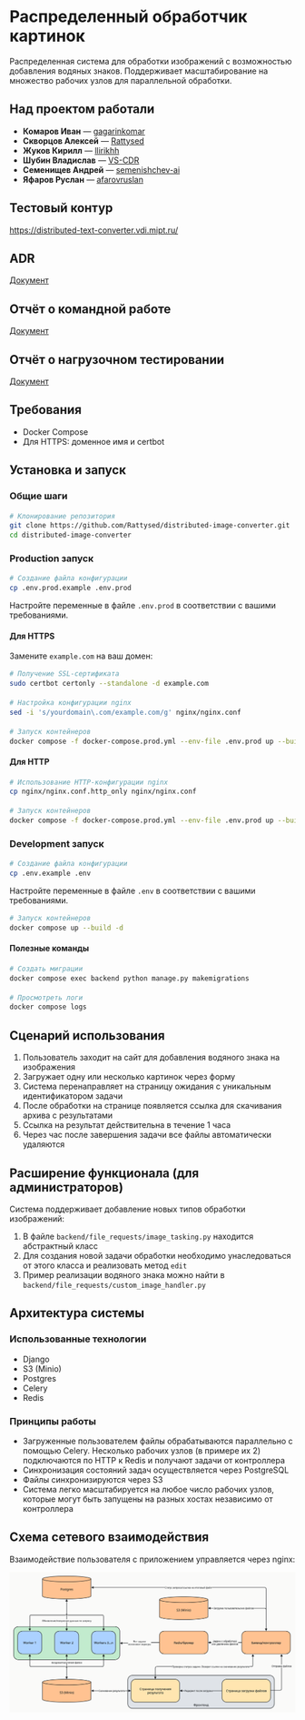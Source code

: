 # Распределенный обработчик картинок

Распределенная система для обработки изображений с возможностью добавления водяных знаков. Поддерживает масштабирование на множество рабочих узлов для параллельной обработки.

## Над проектом работали
- **Комаров Иван** — [gagarinkomar](https://github.com/gagarinkomar)
- **Скворцов Алексей** — [Rattysed](https://github.com/Rattysed)
- **Жуков Кирилл** — [llirikhh](https://github.com/llirikhh)
- **Шубин Владислав** — [VS-CDR](https://github.com/VS-CDR)
- **Семенищев Андрей** — [semenishchev-ai](https://github.com/semenishchev-ai)
- **Яфаров Руслан** — [afarovruslan](https://github.com/afarovruslan)

## Тестовый контур
https://distributed-text-converter.vdi.mipt.ru/

## ADR
[Документ](https://docs.google.com/document/d/1S2HRJaGzGcp1csoZyLI9-tDbUsQI3h1C8OkfD9z-JoE/edit?usp=sharing)


## Отчёт о командной работе
[Документ](https://docs.google.com/document/d/1LjkAlB_TSUpNNyPun0Zn4SRAbDF94bXBH8_BmqF-rDk/edit?usp=sharing)


## Отчёт о нагрузочном тестировании
[Документ](https://docs.google.com/document/d/1LxtrG7AXtUTYVWms2OB0Dfjs_xuN3ZT_ZCxgWMfm6JQ/edit?usp=sharing)


## Требования
- Docker Compose
- Для HTTPS: доменное имя и certbot

## Установка и запуск

### Общие шаги
```bash
# Клонирование репозитория
git clone https://github.com/Rattysed/distributed-image-converter.git
cd distributed-image-converter
```

### Production запуск

```bash
# Создание файла конфигурации
cp .env.prod.example .env.prod
```

Настройте переменные в файле `.env.prod` в соответствии с вашими требованиями.

#### Для HTTPS

Замените `example.com` на ваш домен:

```bash
# Получение SSL-сертификата
sudo certbot certonly --standalone -d example.com

# Настройка конфигурации nginx
sed -i 's/yourdomain\.com/example.com/g' nginx/nginx.conf

# Запуск контейнеров
docker compose -f docker-compose.prod.yml --env-file .env.prod up --build -d
```

#### Для HTTP

```bash
# Использование HTTP-конфигурации nginx
cp nginx/nginx.conf.http_only nginx/nginx.conf

# Запуск контейнеров
docker compose -f docker-compose.prod.yml --env-file .env.prod up --build -d
```

### Development запуск

```bash
# Создание файла конфигурации
cp .env.example .env
```

Настройте переменные в файле `.env` в соответствии с вашими требованиями.

```bash
# Запуск контейнеров
docker compose up --build -d
```

#### Полезные команды

```bash
# Создать миграции
docker compose exec backend python manage.py makemigrations

# Просмотреть логи
docker compose logs
```

## Сценарий использования
1. Пользователь заходит на сайт для добавления водяного знака на изображения
2. Загружает одну или несколько картинок через форму
3. Система перенаправляет на страницу ожидания с уникальным идентификатором задачи
4. После обработки на странице появляется ссылка для скачивания архива с результатами
5. Ссылка на результат действительна в течение 1 часа
6. Через час после завершения задачи все файлы автоматически удаляются

## Расширение функционала (для администраторов)
Система поддерживает добавление новых типов обработки изображений:

1. В файле `backend/file_requests/image_tasking.py` находится абстрактный класс
2. Для создания новой задачи обработки необходимо унаследоваться от этого класса и реализовать метод `edit`
3. Пример реализации водяного знака можно найти в `backend/file_requests/custom_image_handler.py`

## Архитектура системы

### Использованные технологии
- Django
- S3 (Minio)
- Postgres
- Celery
- Redis

### Принципы работы
- Загруженные пользователем файлы обрабатываются параллельно с помощью Celery. Несколько рабочих узлов (в примере их 2) подключаются по HTTP к Redis и получают задачи от контроллера
- Синхронизация состояний задач осуществляется через PostgreSQL
- Файлы синхронизируются через S3
- Система легко масштабируется на любое число рабочих узлов, которые могут быть запущены на разных хостах независимо от контроллера

## Схема сетевого взаимодействия
Взаимодействие пользователя с приложением управляется через nginx:

![Схема](images/schema_selection.png)
